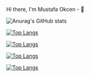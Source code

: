 Hi there, I'm Mustafa Okcen - 👋

![Anurag's GitHub stats](https://github-readme-stats.vercel.app/api?username=okcenmmustafa&count_private=true&show_icons=true)

[![Top Langs](https://github-readme-stats.vercel.app/api/top-langs/?username=okcenmmustafa&layout=compact)](https://github.com/anuraghazra/github-readme-stats)

[![Top Langs](https://github-readme-stats.vercel.app/api/top-langs/?username=okcenmmustafa&langs_count=8)](https://github.com/anuraghazra/github-readme-stats)

[![Top Langs](https://github-readme-stats.vercel.app/api/top-langs/?username=okcenmmustafa&hide=javascript,html)](https://github.com/anuraghazra/github-readme-stats)

[![Top Langs](https://github-readme-stats.vercel.app/api/top-langs/?username=okcenmmustafa)](https://github.com/anuraghazra/github-readme-stats)
